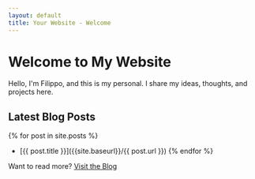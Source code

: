 ```yaml
---
layout: default
title: Your Website - Welcome
---
```


# Welcome to My Website

Hello, I'm Filippo, and this is my personal. I share my ideas, thoughts, and projects here.

## Latest Blog Posts

{% for post in  site.posts %}

- [{{ post.title }}]({{site.baseurl}}/{{ post.url }})
  {% endfor %}

Want to read more? [Visit the Blog](./myblog.html)
